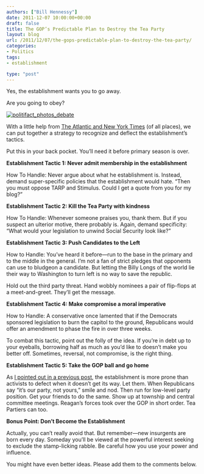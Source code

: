 ```yaml
---
authors: ["Bill Hennessy"]
date: 2011-12-07 10:00:00+00:00
draft: false
title: The GOP’s Predictable Plan to Destroy the Tea Party
layout: blog
url: /2011/12/07/the-gops-predictable-plan-to-destroy-the-tea-party/
categories:
- Politics
tags:
- establishment

type: "post"
---
```


Yes, the establishment wants you to go away.

Are you going to obey?

[![politifact_photos_debate](https://hennessysview.com/wp-content/uploads/2011/12/politifact_photos_debate_thumb.jpg)
](https://hennessysview.com/wp-content/uploads/2011/12/politifact_photos_debate.jpg)

With a little help from [The Atlantic and New York Times](https://www.theatlanticwire.com/politics/2011/10/gop-empires-plan-crush-tea-party-rebels/43582/) (of all places), we can put together a strategy to recognize and deflect the establishment’s tactics. 

Put this in your back pocket. You’ll need it before primary season is over.

**Establishment Tactic 1: Never admit membership in the establishment**

How To Handle: Never argue about what he establishment is. Instead, demand super-specific policies that the establishment would hate. “Then you must oppose TARP and Stimulus. Could I get a quote from you for my blog?”

**Establishment Tactic 2: Kill the Tea Party with kindness**

How To Handle: Whenever someone praises you, thank them. But if you suspect an ulterior motive, there probably is. Again, demand specificity: “What would your legislation to unwind Social Security look like?”

**Establishment Tactic 3: Push Candidates to the Left**

How to Handle: You’ve heard it before—run to the base in the primary and to the middle in the general. I’m not a fan of strict pledges that opponents can use to bludgeon a candidate. But letting the Billy Longs of the world lie their way to Washington to turn left is no way to save the republic. 

Hold out the third party threat. Hand wobbly nominees a pair of flip-flops at a meet-and-greet. They’ll get the message.

**Establishment Tactic 4: Make compromise a moral imperative**

How to Handle: A conservative once lamented that if the Democrats sponsored legislation to burn the capitol to the ground, Republicans would offer an amendment to phase the fire in over three weeks. 

To combat this tactic, point out the folly of the idea. If you’re in debt up to your eyeballs, borrowing half as much as you’d like to doesn’t make you better off. Sometimes, reversal, not compromise, is the right thing. 

**Establishment Tactic 5: Take the GOP ball and go home**

As [I pointed out in a previous post](https://hennessysview.com/miscellaneous/guess-who-the-puritans-are/), the establishment is more prone than activists to defect when it doesn’t get its way. Let them. When Republicans say “it’s our party, not yours,” smile and nod. Then run for low-level party position. Get your friends to do the same. Show up at township and central committee meetings. Reagan’s forces took over the GOP in short order. Tea Partiers can too. 

**Bonus Point: Don’t Become the Establishment**

Actually, you can’t really avoid that. But remember—new insurgents are born every day. Someday you’ll be viewed at the powerful interest seeking to exclude the stamp-licking rabble. Be careful how you use your power and influence. 



You might have even better ideas. Please add them to the comments below.
